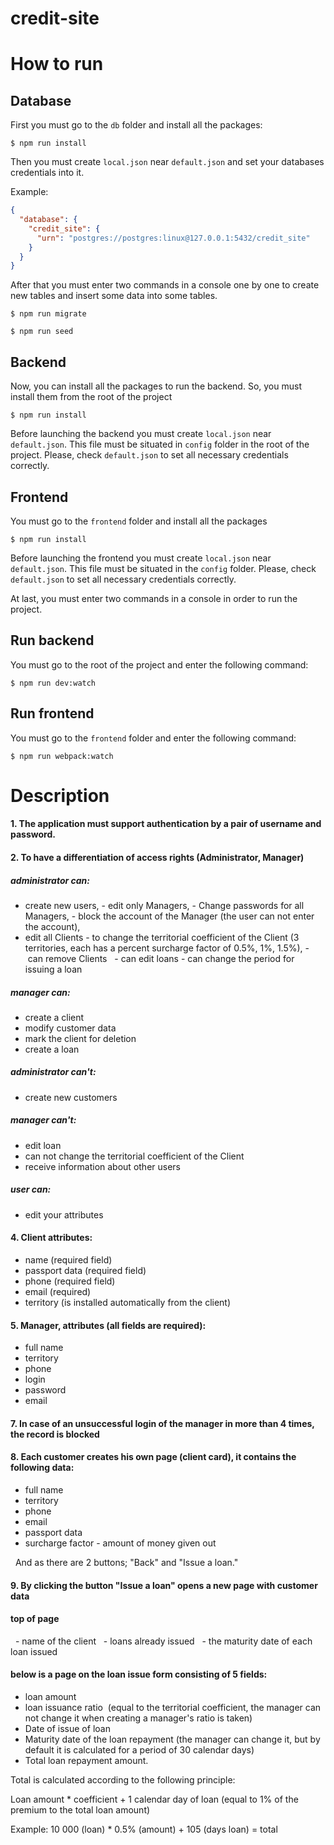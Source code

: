 # credit-site

# How to run

## Database

First you must go to the `db` folder and install all the packages:
```
$ npm run install
```
Then you must create `local.json` near `default.json` and set your databases credentials into it. 

Example:
```json
{
  "database": {
    "credit_site": {
      "urn": "postgres://postgres:linux@127.0.0.1:5432/credit_site"
    }
  }
}
```

After that you must enter two commands in a console one by one to create new tables and insert some data into some tables.

```
$ npm run migrate
```

```
$ npm run seed
```

## Backend

Now, you can install all the packages to run the backend. So, you must install them from the root of the project
```
$ npm run install
```

Before launching the backend you must create `local.json` near `default.json`. This file must be situated in `config` folder in the root of the project.
Please, check `default.json` to set all necessary credentials correctly.

## Frontend

You must go to the `frontend` folder and install all the packages
```
$ npm run install
```

Before launching the frontend you must create `local.json` near `default.json`. This file must be situated in the `config` folder.
Please, check `default.json` to set all necessary credentials correctly.

At last, you must enter two commands in a console in order to run the project.

## Run backend

You must go to the root of the project and enter the following command:
```
$ npm run dev:watch
```

## Run frontend

You must go to the `frontend` folder and enter the following command:
```
$ npm run webpack:watch
```

# Description

#### 1. The application must support authentication by a pair of username and password.

#### 2. To have a differentiation of access rights (Administrator, Manager)

##### administrator can:

  - create new users,
  - edit only Managers,
  - Change passwords for all Managers,
  - block the account of the Manager (the user can not enter the account),
  - edit all Clients
  - to change the territorial coefficient of the Client (3 territories, each has a percent surcharge factor of 0.5%, 1%, 1.5%),
  - can remove Clients
  - can edit loans
  - can change the period for issuing a loan

##### manager can:

  - create a client
  - modify customer data
  - mark the client for deletion
  - create a loan

##### administrator can't:

  - create new customers

##### manager can't:

  - edit loan
  - can not change the territorial coefficient of the Client
  - receive information about other users

##### user can:

  - edit your attributes

#### 4. Client attributes:

  - name (required field)
  - passport data (required field)
  - phone (required field)
  - email (required)
  - territory (is installed automatically from the client)

#### 5. Manager, attributes (all fields are required):

  - full name
  - territory
  - phone
  - login
  - password
  - email

#### 7. In case of an unsuccessful login of the manager in more than 4 times, the record is blocked

#### 8. Each customer creates his own page (client card), it contains the following data:
  - full name
  - territory
  - phone
  - email
  - passport data
  - surcharge factor
  - amount of money given out

  And as there are 2 buttons; "Back" and "Issue a loan."

#### 9. By clicking the button "Issue a loan" opens a new page with customer data

#### top of page
  - name of the client
  - loans already issued
  - the maturity date of each loan issued

#### below is a page on the loan issue form consisting of 5 fields:

  - loan amount
  - loan issuance ratio 
  (equal to the territorial coefficient, the manager can not change it when creating a manager's ratio is taken)
  - Date of issue of loan
  - Maturity date of the loan repayment
  (the manager can change it, but by default it is calculated for a period of 30 calendar days)
  - Total loan repayment amount.

  Total is calculated according to the following principle:

  Loan amount * coefficient + 1 calendar day of loan (equal to 1% of the premium to the total loan amount)

  Example: 10 000 (loan) * 0.5% (amount) + 105 (days loan) = total

